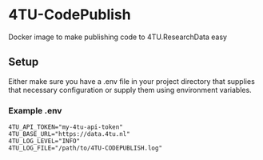 # 4TU-CodePublish
Docker image to make publishing code to 4TU.ResearchData easy

## Setup
Either make sure you have a .env file in your project directory that supplies that necessary configuration or supply them using environment variables.

### Example .env
```
4TU_API_TOKEN="my-4tu-api-token"
4TU_BASE_URL="https://data.4tu.nl"
4TU_LOG_LEVEL="INFO"
4TU_LOG_FILE="/path/to/4TU-CODEPUBLISH.log"
```